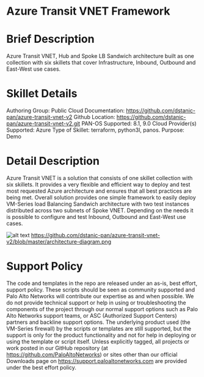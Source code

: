 # Azure Transit VNET Framework

# Brief Description
Azure Transit VNET, Hub and Spoke LB Sandwich architecture built as one collection with six skillets that cover Infrastructure, Inbound, Outbound and East-West use cases.

# Skillet Details
Authoring Group: Public Cloud
Documentation:  https://github.com/dstanic-pan/azure-transit-vnet-v2
Github Location:  https://github.com/dstanic-pan/azure-transit-vnet-v2.git
PAN-OS Supported:  8.1, 9.0
Cloud Provider(s) Supported:  Azure
Type of Skillet:  terraform, python3l, panos.
Purpose:  Demo

# Detail Description
Azure Transit VNET is a solution that consists of one skillet collection with six skillets. It provides a very flexible and efficient way to deploy and test most requested Azure architecture and ensures that all best practices are being met. Overall solution provides one simple framework to easily deploy VM-Series load Balancing Sandwich architecture with two test instances distributed across two subnets of Spoke VNET. 
Depending on the needs it is possible to configure and test Inbound, Outbound and East-West use cases. 

![alt text](https://raw.githubusercontent.com/dstanic-pan/dstanic-pan/azure-transit-vnet-v2/blob/master/architecture-diagram.png)
https://github.com/dstanic-pan/azure-transit-vnet-v2/blob/master/architecture-diagram.png

# Support Policy
The code and templates in the repo are released under an as-is, best effort, support policy. These scripts should be seen as community supported and Palo Alto Networks will contribute our expertise as and when possible. We do not provide technical support or help in using or troubleshooting the components of the project through our normal support options such as Palo Alto Networks support teams, or ASC (Authorized Support Centers) partners and backline support options. The underlying product used (the VM-Series firewall) by the scripts or templates are still supported, but the support is only for the product functionality and not for help in deploying or using the template or script itself. Unless explicitly tagged, all projects or work posted in our GitHub repository (at https://github.com/PaloAltoNetworks) or sites other than our official Downloads page on https://support.paloaltonetworks.com are provided under the best effort policy.
